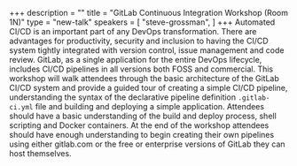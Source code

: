 +++
description = ""
title = "GitLab Continuous Integration Workshop (Room 1N)"
type = "new-talk"
speakers = [
        "steve-grossman",
]
+++
Automated CI/CD is an important part of any DevOps transformation.  There are advantages for productivity, security and inclusion to having the CI/CD system tightly integrated with version control, issue management and code review.  GitLab, as a single application for the entire DevOps lifecycle, includes CI/CD pipelines in all versions both FOSS and commercial.  This workshop will walk attendees through the basic architecture of the GitLab CI/CD system and provide a guided tour of creating a simple CI/CD pipeline, understanding the syntax of the declarative pipeline definition `.gitlab-ci.yml` file and building and deploying a simple application.  Attendees should have a basic understanding of the build and deploy process, shell scripting and Docker containers.  At the end of the workshop attendees should have enough understanding to begin creating their own pipelines using either gitlab.com or the free or enterprise versions of GitLab they can host themselves.